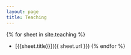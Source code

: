 ```yaml
---
layout: page
title: Teaching
---
```


{% for sheet in site.teaching %}
- [{{sheet.title}}]({{ sheet.url }})
{% endfor %}